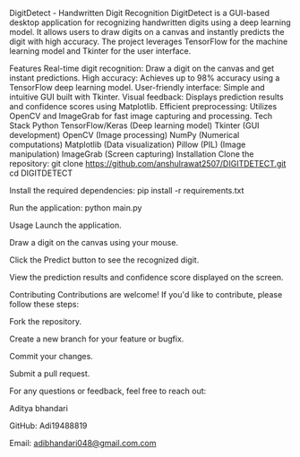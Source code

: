 DigitDetect - Handwritten Digit Recognition
DigitDetect is a GUI-based desktop application for recognizing handwritten digits using a deep learning model. It allows users to draw digits on a canvas and instantly predicts the digit with high accuracy. The project leverages TensorFlow for the machine learning model and Tkinter for the user interface.

Features
Real-time digit recognition: Draw a digit on the canvas and get instant predictions.
High accuracy: Achieves up to 98% accuracy using a TensorFlow deep learning model.
User-friendly interface: Simple and intuitive GUI built with Tkinter.
Visual feedback: Displays prediction results and confidence scores using Matplotlib.
Efficient preprocessing: Utilizes OpenCV and ImageGrab for fast image capturing and processing.
Tech Stack
Python
TensorFlow/Keras (Deep learning model)
Tkinter (GUI development)
OpenCV (Image processing)
NumPy (Numerical computations)
Matplotlib (Data visualization)
Pillow (PIL) (Image manipulation)
ImageGrab (Screen capturing)
Installation
Clone the repository: git clone https://github.com/anshulrawat2507/DIGITDETECT.git cd DIGITDETECT

Install the required dependencies: pip install -r requirements.txt

Run the application: python main.py

Usage Launch the application.

Draw a digit on the canvas using your mouse.

Click the Predict button to see the recognized digit.

View the prediction results and confidence score displayed on the screen.

Contributing Contributions are welcome! If you'd like to contribute, please follow these steps:

Fork the repository.

Create a new branch for your feature or bugfix.

Commit your changes.

Submit a pull request.

For any questions or feedback, feel free to reach out:

Aditya bhandari

GitHub: Adi19488819

Email: adibhandari048@gmail.com.com
